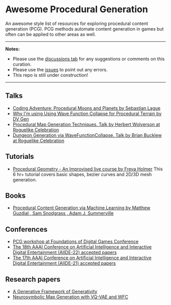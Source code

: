 # Awesome Procedural Generation
An awesome style list of resources for exploring procedural content generation (PCG). PCG methods automate content generation in games but often can be applied to other areas as well.

---
**Notes:**
* Please use the [discussions tab](https://github.com/ishaan95/awesome-procedural-generation/discussions) for any suggestions or comments on this curation.
* Please use the [issues](https://github.com/ishaan95/awesome-procedural-generation/issues) to point out any errors.
* This repo is still under construction!
---

## Talks
* [Coding Adventure: Procedural Moons and Planets by Sebastian Lague](https://www.youtube.com/watch?v=lctXaT9pxA0)
* [Why I'm using Using Wave Function Collapse for Procedural Terrain by DV Gen](https://www.youtube.com/watch?v=20KHNA9jTsE)
* [Procedural Map Generation Techniques. Talk by Herbert Wolverson at Roguelike Celebration](https://www.youtube.com/watch?v=TlLIOgWYVpI)
* [Dungeon Generation via WaveFunctionCollapse. Talk by Brian Bucklew at Roguelike Celebration](https://www.youtube.com/watch?v=fnFj3dOKcIQ)

## Tutorials
* [Procedural Geometry - An Improvised live course by Freya Holmer](https://www.youtube.com/watch?v=6xs0Saff940)
This 6 hr+ tutorial covers basic shapes, bezier curves and 2D/3D mesh generation.

## Books
* [Procedural Content Generation via Machine Learning by  Matthew Guzdial , Sam Snodgrass , Adam J. Summerville](https://link.springer.com/book/10.1007/978-3-031-16719-5)

## Conferences
* [PCG workshop at Foundations of Digital Games Conference](https://www.pcgworkshop.com/)
* [The 18th AAAI Conference on Artificial Intelligence and Interactive Digital Entertainment (AIIDE-22) accepted papers](https://sites.google.com/view/aiide-2022/program/accepted-papers)
* [The 17th AAAI Conference on Artificial Intelligence and Interactive Digital Entertainment (AIIDE-21) accepted papers](https://sites.google.com/view/aiide2021/program/papers?authuser=0)

## Research papers
* [A Generative Framework of Generativity](https://ojs.aaai.org/index.php/AIIDE/article/view/12974)
* [Neurosymbolic Map Generation with VQ-VAE and WFC](https://dl.acm.org/doi/pdf/10.1145/3472538.3472584)


